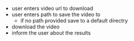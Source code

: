 * user enters video url to download
* user enters path to save the video to
  * if no path provided save to a default directry
* download the video
* inform the user about the results
